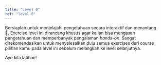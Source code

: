 ```yaml
---
title: "Level 0"
ref: "level-0"
---
```


Bersiaplah untuk menjelajahi pengetahuan secara interaktif dan menantang 🚀. Exercise level ini dirancang khusus agar kalian bisa mengasah pengetahuan dan memperbanyak pengalaman _hands-on_. Sangat direkomendasikan untuk menyelesaikan dulu semua exercises dari course pilihan kamu pada level ini sebelum melangkah ke level selanjutnya.

Ayo kita latihan!
